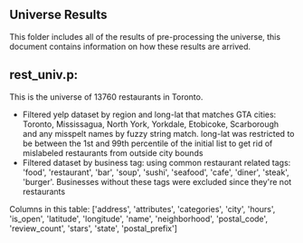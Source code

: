 ## Universe Results

This folder includes all of the results of pre-processing the universe, this document contains information on how these results are arrived.

## rest_univ.p:
This is the universe of 13760 restaurants in Toronto.
- Filtered yelp dataset by region and long-lat that matches GTA cities: Toronto, Mississagua, North York, Yorkdale, Etobicoke, Scarborough and any misspelt names by fuzzy string match. long-lat was restricted to be between the 1st and 99th percentile of the initial list to get rid of mislabeled restaurants from outside city bounds
- Filtered dataset by business tag: using common restaurant related tags: 'food', 'restaurant', 'bar', 'soup', 'sushi', 'seafood', 'cafe', 'diner', 'steak', 'burger'. Businesses without these tags were excluded since they're not restaurants

Columns in this table:
['address', 'attributes', 'categories', 'city', 'hours', 'is_open', 'latitude', 'longitude', 'name', 'neighborhood', 'postal_code', 'review_count', 'stars', 'state', 'postal_prefix']
